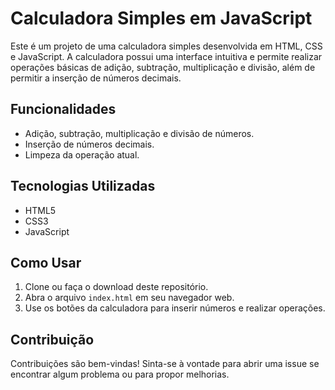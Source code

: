 # Calculadora Simples em JavaScript

Este é um projeto de uma calculadora simples desenvolvida em HTML, CSS e JavaScript. A calculadora possui uma interface intuitiva e permite realizar operações básicas de adição, subtração, multiplicação e divisão, além de permitir a inserção de números decimais.

## Funcionalidades

- Adição, subtração, multiplicação e divisão de números.
- Inserção de números decimais.
- Limpeza da operação atual.

## Tecnologias Utilizadas

- HTML5
- CSS3
- JavaScript

## Como Usar

1. Clone ou faça o download deste repositório.
2. Abra o arquivo `index.html` em seu navegador web.
3. Use os botões da calculadora para inserir números e realizar operações.

## Contribuição

Contribuições são bem-vindas! Sinta-se à vontade para abrir uma issue se encontrar algum problema ou para propor melhorias.


